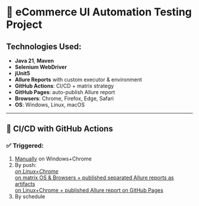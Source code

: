 # 🛒 eCommerce UI Automation Testing Project

## Technologies Used:
- **Java 21**, **Maven**
- **Selenium WebDriver**
- **jUnit5**
- **Allure Reports** with custom executor & environment
- **GitHub Actions**: CI/CD + matrix strategy
- **GitHub Pages**: auto-publish Allure report
- **Browsers**: Chrome, Firefox, Edge, Safari
- **OS**: Windows, Linux, macOS
---

## 🚀 CI/CD with GitHub Actions
### ✅ Triggered:
1) [Manually](https://github.com/Olexandr29/eCommerce/blob/main/.github/workflows/manually-triggered-run-tests-on-windows.yml) 
on Windows+Chrome 
2) By push:<br>*[on Linux+Chrome](https://github.com/Olexandr29/eCommerce/blob/main/.github/workflows/auto-triggered-tests-by-push-on-linux-chrome.yml)
<br>*[on matrix OS & Browsers + published separated Allure reports as artifacts](https://github.com/Olexandr29/eCommerce/blob/main/.github/workflows/auto-triggered-tests-by-push-on-matrix-os-browser.yml)
<br>[on Linux+Chrome + published Allure report on GitHub Pages](https://github.com/Olexandr29/eCommerce/blob/main/.github/workflows/publish-allure-report-on-github-pages.yml)
3) By schedule
